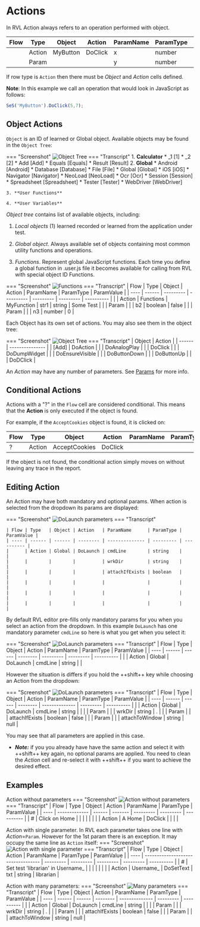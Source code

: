 # Actions

In RVL Action always refers to an operation performed with object.

| Flow | Type   | Object   | Action  | ParamName | ParamType | ParamValue |
| ---- | ------ | -------- | ------- | --------- | --------- | ---------- |
|      | Action | MyButton | DoClick | x         | number    | 5          |
|      | Param  |          |         | y         | number    | 7          |

If row type is `Action` then there must be *Object* and *Action* cells defined.

**Note**: In this example we call an operation that would look in JavaScript as follows:

```javascript
SeS('MyButton').DoClick(5,7);
```

## Object Actions

`Object` is an ID of learned or Global object. Available objects may be found in the `Object Tree`:

=== "Screenshot"
    ![Object Tree](./img/Actions_ObjectTree.png)
=== "Transcript"
    1. **Calculator**
         * \_1 [1]
         * \_2 [2]
         * Add [Add]
         * Equals [Equals]
         * Result [Result]
    2. **Global**
         * Android [Android]
         * Database [Database]
         * File [File]
         * Global [Global]
         * iOS [iOS]
         * Navigator [Navigator]
         * NeoLoad [NeoLoad]
         * Ocr [Ocr]
         * Session [Session]
         * Spreadsheet [Spreadsheet]
         * Tester [Tester]
         * WebDriver [WebDriver]
    
    3. **User Functions**
    
    4. **User Variables**

*Object tree* contains list of available objects, including:

1. *Local objects* (1) learned recorded or learned from the application under test.

2. *Global object*. Always available set of objects containing most common utility functions and operations.

3. *Functions*. Represent global JavaScript functions. Each time you define a global function in .user.js file it becomes available for calling from RVL with special object ID Functions.

=== "Screenshot"
    ![Functions](./img/Actions_Functions.png)
=== "Transcript"
    | Flow | Type   | Object    | Action     | ParamName | ParamType | ParamValue |
    | ---- | ------ | --------- | ---------- | --------- | --------- | ---------- |
    |      | Action | Functions | MyFunction | str1      | string    | Some Test  |
    |      | Param  |           |            | b2        | boolean   | false      |
    |      | Param  |           |            | n3        | number    | 0          |

Each Object has its own set of actions. You may also see them in the object tree:

=== "Screenshot"
    ![Object Tree](./img/Actions_ObjectTree_Actions.png)
=== "Transcript"
    | Object | Action          |
    | ------ | --------------- |
    | [Add]  | DoAction        |
    |        | DoAnalogPlay    |
    |        | DoClick         |
    |        | DoDumpWidget    |
    |        | DoEnsureVisible |
    |        | DoButtonDown    |
    |        | DoButtonUp      |
    |        | DoDClick        |

An *Action* may have any number of parameters. See [Params](Params.md) for more info.

## Conditional Actions

Actions with a "?" in the `Flow` cell are considered conditional. This means that the **Action** is only executed if the object is found.

For example, if the `AcceptCookies` object is found, it is clicked on:

| Flow | Type   | Object        | Action  | ParamName | ParamType | ParamValue |
| ---- | ------ | ------------- | ------- | --------- | --------- | ---------- |
| ?    | Action | AcceptCookies | DoClick |           |           |            |

If the object is not found, the conditional action simply moves on without leaving any trace in the report.

## Editing Action

An Action may have both mandatory and optional params. When action is selected from the dropdown its params are displayed:

=== "Screenshot"
    ![DoLaunch parameters](./img/Actions_ActionParams.png)
=== "Transcript"
    
    | Flow | Type   | Object | Action   | ParamName      | ParamType | ParamValue |
    | ---- | ------ | ------ | -------- | -------------- | --------- | ---------- |
    |      | Action | Global | DoLaunch | cmdLine        | string    |            |
    |      |        |        |          | wrkDir         | string    |            |
    |      |        |        |          | attachIfExists | boolean   |            |
    |      |        |        |          |                |           |            |
    |      |        |        |          |                |           |            |
    |      |        |        |          |                |           |            |
    

By default RVL editor pre-fills only mandatory params for you when you select an action from the dropdown. In this example `DoLaunch` has one mandatory parameter `cmdLine` so here is what you get when you select it:

=== "Screenshot"
    ![DoLaunch parameters](./img/Actions_ActionParams_Mandatory.png)
=== "Transcript"
    | Flow | Type   | Object | Action   | ParamName | ParamType | ParamValue |
    | ---- | ------ | ------ | -------- | --------- | --------- | ---------- |
    |      | Action | Global | DoLaunch | cmdLine   | string    |            |
    

However the situation is differs if you hold the ++shift++ key while choosing an Action from the dropdown:

=== "Screenshot"
    ![DoLaunch parameters](./img/Actions_ActionParams_Optional.png)
=== "Transcript"
    | Flow | Type   | Object | Action   | ParamName      | ParamType | ParamValue |
    | ---- | ------ | ------ | -------- | -------------- | --------- | ---------- |
    |      | Action | Global | DoLaunch | cmdLine        | string    |            |
    |      | Param  |        |          | wrkDir         | string    | .          |
    |      | Param  |        |          | attachIfExists | boolean   | false      |
    |      | Param  |        |          | attachToWindow | string    | null       |

You may see that all parameters are applied in this case.

- ***Note:*** if you you already have have the same action and select it with ++shift++ key again, no optional params are applied. You need to clean the *Action* cell and re-select it with ++shift++ if you want to achieve the desired effect.

## Examples

Action without parameters
=== "Screenshot"
    ![Action without parameters](./img/Actions_ActionParams_NoParams.png)
=== "Transcript"
    | Flow | Type          | Object | Action  | ParamName | ParamType | ParamValue |
    | ---- | ------------- | ------ | ------- | --------- | --------- | ---------- |
    | #    | Click on Home |        |         |           |           |            |
    |      | Action        | A Home | DoClick |           |           |            |
    

Action with single parameter. In RVL each parameter takes one line with *Action*=`Param`. However for the 1st param there is an exception. It may occupy the same line as `Action` itself:
=== "Screenshot"
    ![Action with single parameter](./img/Actions_ActionParams_SingleParam.png)
=== "Transcript"
    | Flow | Type                               | Object    | Action    | ParamName | ParamType | ParamValue |
    | ---- | ---------------------------------- | --------- | --------- | --------- | --------- | ---------- |
    | #    | Set test 'librarian' in  Username_ |           |           |           |           |            |
    |      | Action                             | Username_ | DoSetText | txt       | string    | librarian  |
    

Action with many parameters:
=== "Screenshot"
    ![Many parameters](./img/Actions_ActionParams_Optional.png)
=== "Transcript"
    | Flow | Type   | Object | Action   | ParamName      | ParamType | ParamValue |
    | ---- | ------ | ------ | -------- | -------------- | --------- | ---------- |
    |      | Action | Global | DoLaunch | cmdLine        | string    |            |
    |      | Param  |        |          | wrkDir         | string    | .          |
    |      | Param  |        |          | attachIfExists | boolean   | false      |
    |      | Param  |        |          | attachToWindow | string    | null       |

